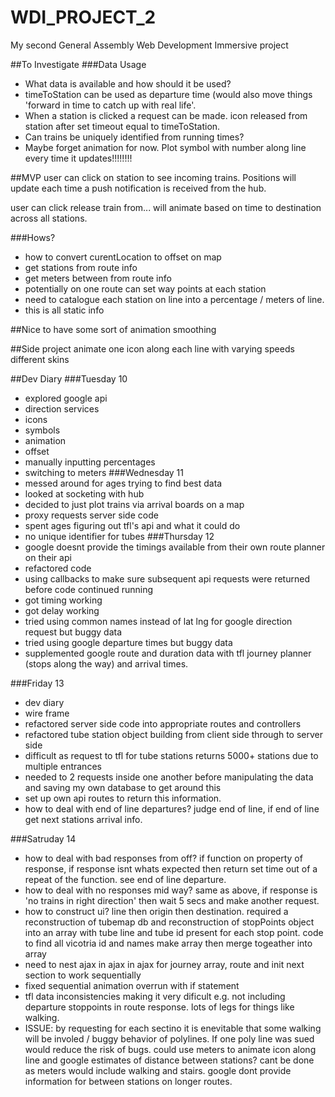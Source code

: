 # WDI_PROJECT_2
My second General Assembly Web Development Immersive project


##To Investigate
###Data Usage
- What data is available and how should it be used?
- timeToStation can be used as departure time (would also move things 'forward in time to catch up with real life'.
- When a station is clicked a request can be made.  icon released from station after set timeout equal to timeToStation.
- Can trains be uniquely identified from running times?
- Maybe forget animation for now.  Plot symbol with number along line every time it updates!!!!!!!!

##MVP
user can click on station to see incoming trains.  Positions will update each time a push notification is received from the hub.

user can click release train from...
will animate based on time to destination across all stations.

###Hows?
- how to convert curentLocation to offset on map
- get stations from route info
- get meters between from route info
- potentially on one route can set way points at each station 
- need to catalogue each station on line into a percentage / meters of line.
- this is all static info

##Nice to have
some sort of animation smoothing

##Side project
animate one icon along each line with varying speeds
different skins

##Dev Diary
###Tuesday 10
- explored google api
- direction services
- icons
- symbols
- animation
- offset
- manually inputting percentages
- switching to meters
###Wednesday 11
- messed around for ages trying to find best data
- looked at socketing with hub
- decided to just plot trains via arrival boards on a map
- proxy requests server side code
- spent ages figuring out tfl's api and what it could do 
- no unique identifier for tubes
###Thursday 12
- google doesnt provide the timings available from their own route planner on their api
- refactored code
- using callbacks to make sure subsequent api requests were returned before code continued running
- got timing working
- got delay working
- tried using common names instead of lat lng for google direction request but buggy data
- tried using google departure times but buggy data
- supplemented google route and duration data with tfl journey planner (stops along the way) and arrival times.

###Friday 13
- dev diary
- wire frame
- refactored server side code into appropriate routes and controllers
- refactored tube station object building from client side through to server side
- difficult as request to tfl for tube stations returns 5000+ stations due to multiple entrances
- needed to 2 requests inside one another before manipulating the data and saving my own database to get around this
- set up own api routes to return this information.
- how to deal with end of line departures? judge end of line, if end of line get next stations arrival info.

###Satruday 14

- how to deal with bad responses from off? if function on property of response, if response isnt whats expected then return set time out of a repeat of the function.  see end of line departure.
- how to deal with no responses mid way? same as above, if response is 'no trains in right direction' then wait 5 secs and make another request.
- how to construct ui? line then origin then destination. required a reconstruction of tubemap db and reconstruction of stopPoints object into an array with tube line and tube id present for each stop point. code to find all vicotria id and names make array then merge togeather into array
- need to nest ajax in ajax in ajax for journey array, route and init next section to work sequentially
- fixed sequential animation overrun with if statement
- tfl data inconsistencies making it very dificult e.g. not including departure stoppoints in route response. lots of legs for things like walking.
- ISSUE: by requesting for each sectino it is enevitable that some walking will be involed / buggy behavior of polylines.  If one poly line was sued would reduce the risk of bugs.  could use meters to animate icon along line and google estimates of distance between stations? cant be done as meters would include walking and stairs.  google dont provide information for between stations on longer routes.